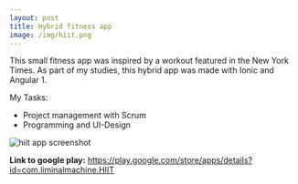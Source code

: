 ```yaml
---
layout: post
title: Hybrid fitness app
image: /img/hiit.png
---
```


This small fitness app was inspired by a workout featured in the New York Times. As part of my studies, this hybrid app was made with Ionic and Angular 1.

My Tasks:
* Project management with Scrum
* Programming and UI-Design

![hiit app screenshot](http://i.imgur.com/An6g7W0.png)

**Link to google play:** <https://play.google.com/store/apps/details?id=com.liminalmachine.HIIT>

